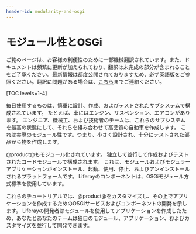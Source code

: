 ```yaml
---
header-id: modularity-and-osgi
---
```


# モジュール性とOSGi

<p class="alert alert-info"><span class="wysiwyg-color-blue120">ご覧のページは、お客様の利便性のために一部機械翻訳されています。また、ドキュメントは頻繁に更新が加えられており、翻訳は未完成の部分が含まれることをご了承ください。最新情報は都度公開されておりますため、必ず英語版をご参照ください。翻訳に問題がある場合は、<a href="mailto:support-content-jp@liferay.com">こちら</a>までご連絡ください。</span></p>

[TOC levels=1-4]

毎日使用するものは、慎重に設計、作成、およびテストされたサブシステムで構成されています。 たとえば、車にはエンジン、サスペンション、エアコンがあります。 エンジニア、機械工、および技術者のチームは、これらのサブシステムを最高の状態にして、それらを組み合わせて高品質の自動車を作成します。 これは実際のモジュール性です。つまり、小さく設計され、十分にテストされた部品から物を作成します。

@product@もモジュール化されています。 独立して並行して作成およびテストされたコードモジュールで構成されます。 これは、モジュールおよびモジュラーアプリケーションがインストール、起動、使用、停止、およびアンインストールされるプラットフォームです。 Liferayのコンポーネントは、OSGiモジュール方式標準を使用しています。

これらのチュートリアルでは、@product@をカスタマイズし、その上でアプリケーションを作成するためのOSGiサービスおよびコンポーネントの開発を示します。 Liferayの開発者はモジュールを使用してアプリケーションを作成したため、あなたとあなたのチームは独自のモジュール、アプリケーション、およびカスタマイズを並行して開発できます。

